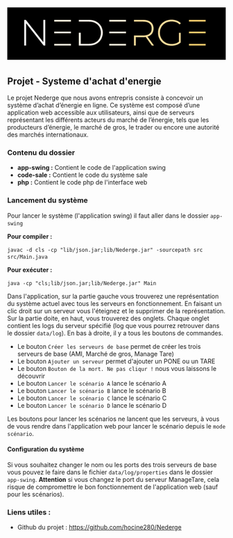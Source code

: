 # <p align="center"><img src="logo.png"/></p>

## Projet - Systeme d'achat d'energie

Le projet Nederge que nous avons entrepris consiste à concevoir un système d’achat d’énergie en ligne. Ce système est composé d’une application web accessible aux utilisateurs, ainsi que de serveurs représentant les différents acteurs du marché de l’énergie, tels que les producteurs d’énergie, le marché de gros, le trader ou encore une autorité des marchés internationaux.

### Contenu du dossier

- **app-swing :** Contient le code de l'application swing
- **code-sale :** Contient le code du système sale
- **php :** Contient le code php de l'interface web


### Lancement du système

Pour lancer le système (l'application swing) il faut aller dans le dossier ``app-swing``

**Pour compiler :**

	javac -d cls -cp "lib/json.jar;lib/Nederge.jar" -sourcepath src src/Main.java

**Pour exécuter :**

	java -cp "cls;lib/json.jar;lib/Nederge.jar" Main

Dans l'application, sur la partie gauche vous trouverez une représentation du système actuel avec tous les serveurs en fonctionnement. En faisant un clic droit sur un serveur vous l'éteignez et le supprimer de la représentation.
Sur la partie doite, en haut, vous trouverez des onglets. Chaque onglet contient les logs du serveur spécifié (log que vous pourrez retrouver dans le dossier ``data/log``). En bas à droite, il y a tous les boutons de commandes. 

- Le bouton ``Créer les serveurs de base`` permet de créer les trois serveurs de base (AMI, Marché de gros, Manage Tare)
- Le bouton ``Ajouter un serveur`` permet d'ajouter un PONE ou un TARE
- Le bouton ``Bouton de la mort. Ne pas cliqur !`` nous vous laissons le découvrir
- Le bouton ``Lancer le scénario A`` lance le scénario A
- Le bouton ``Lancer le scénario B`` lance le scénario B
- Le bouton ``Lancer le scénario C`` lance le scénario C
- Le bouton ``Lancer le scénario D`` lance le scénario D

Les boutons pour lancer les scénarios ne lancent que les serveurs, à vous de vous rendre dans l'application web pour lancer le scénario depuis le ``mode scénario``.

#### Configuration du système

Si vous souhaitez changer le nom ou les ports des trois serveurs de base vous pouvez le faire dans le fichier ``data/log/properties`` dans le dossier ``app-swing``. **Attention** si vous changez le port du serveur ManageTare, cela risque de compromettre le bon fonctionnement de l'application web (sauf pour les scénarios).


### Liens utiles : 
- Github du projet : https://github.com/hocine280/Nederge